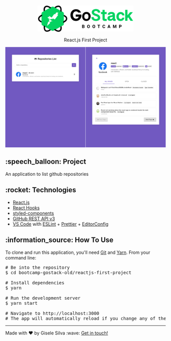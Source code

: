 <div id="readme" class="Box-body readme blob js-code-block-container">
  <article class="markdown-body entry-content p-3 p-md-6" itemprop="text">
    <p align="center">
      <img alt="GoStack" src="https://github.com/gisabernardess/bootcamp-gostack-old/blob/main/.github/logo-gostack.png" width="300px" style="max-width:100%;">
    </p>
    <p align="center">React.js First Project</p>
    <p align="center">
      <img alt="react-github-repo-list" src="https://github.com/gisabernardess/bootcamp-gostack-old/blob/main/.github/react-first-project.png" style="max-width:100%;">
    </p>
    <h2>:speech_balloon: Project</h2>
    <p>An application to list github repositories</p>
    <h2>:rocket: Technologies </h2>
    <ul>
      <li><a href="https://reactjs.org/" rel="nofollow">React.js</a></li>
      <li><a href="https://pt-br.reactjs.org/docs/hooks-intro.html" rel="nofollow">React Hooks</a></li>
      <li><a href="https://styled-components.com/" rel="nofollow">styled-components</a></li>
      <li><a href="https://developer.github.com/v3/">GitHub REST API v3</a></li>
      <li><a href="https://code.visualstudio.com/" rel="nofollow">VS Code</a> with <a
          href="https://eslint.org/" rel="nofollow">ESLint</a>
        + <a href="https://prettier.io/" rel="nofollow">Prettier</a>
        + <a href="https://editorconfig.org/" rel="nofollow">EditorConfig</a></li>
    </ul>
    <h2>:information_source:</a> How To Use </h2>
    <p>To clone and run this application, you'll need <a href="https://git-scm.com" rel="nofollow">Git</a> and  <a href="https://legacy.yarnpkg.com" rel="nofollow">Yarn</a>. From your command line:</p>
    <div class="highlight highlight-source-shell">
      <pre><span class="pl-c"><span class="pl-c">#</span> Be into the repository</span>
$ <span class="pl-c1">cd</span> bootcamp-gostack-old/reactjs-first-project <br/>
<span class="pl-c"><span class="pl-c">#</span> Install dependencies</span>
$ yarn <br/>
<span class="pl-c"><span class="pl-c">#</span> Run the development server</span>
$ yarn start <br/>
<span class="pl-c"><span class="pl-c">#</span> Navigate to http://localhost:3000</span>
<span class="pl-c"><span class="pl-c">#</span> The app will automatically reload if you change any of the source files.</span></pre>
</div>
    <hr>
    <p>Made with ♥ by Gisele Silva :wave: <a href="https://www.linkedin.com/in/gisabernardess/" rel="nofollow">Get in touch!</a></p>
  </article>
</div>
